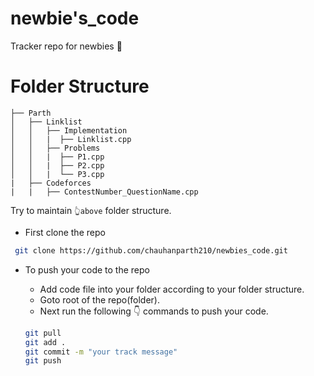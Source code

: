 # newbie's_code
Tracker repo for newbies 🔰 
# Folder Structure
```
├── Parth
│   ├── Linklist
│   │   ├── Implementation
│   │   |  ├── Linklist.cpp
│   │   ├── Problems
│   │   |  ├── P1.cpp
│   │   |  ├── P2.cpp
│   │   |  └── P3.cpp
|   ├── Codeforces
|   |   ├── ContestNumber_QuestionName.cpp
```
Try to maintain ```👆above``` folder structure.

- First clone the repo
 ```bash
  git clone https://github.com/chauhanparth210/newbies_code.git
 ```
 
 - To push your code to the repo
   - Add code file into your folder according to your folder structure.
   - Goto root of the repo(folder).
   - Next run the following 👇 commands to push your code.
   
    ```bash
    git pull
    git add .
    git commit -m "your track message"
    git push
    ```
